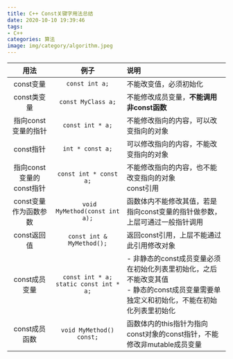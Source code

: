 ```yaml
---
title: C++ Const关键字用法总结
date: 2020-10-10 19:39:46
tags:
- C++
categories: 算法
image: img/category/algorithm.jpeg
---
```


|用法|例子|说明|
|:-----:|:-----:|:-----|
|const变量|```const int a;```|不能改变值，必须初始化|
|const类变量|```const MyClass a;```|不能修改成员变量，<b>不能调用非const函数</b>|
|指向const变量的指针|```const int * a;```|不能修改指向的内容，可以改变指向的对象|
|const指针|```int * const a;```|可以修改指向的内容，不能改变指向的对象|
|指向const变量的const指针|```const int * const a;```|不能修改指向的内容，也不能改变指向的对象<br>const引用|
|const变量作为函数参数|``` void MyMethod(const int a);```|函数体内不能修改其值，若是指向const变量的指针做参数，上层可通过一般指针调用|
|const返回值|```const int & MyMethod();```|返回const引用，上层不能通过此引用修改对象|
|const成员变量| ```const int * a;``` <br>  ```static const int * a;```|- 非静态的const成员变量必须在初始化列表里初始化，之后不能改变其值 <br> - 静态的const成员变量需要单独定义和初始化，不能在初始化列表里初始化|
|const成员函数|```void MyMethod() const;```|函数体内的this指针为指向const对象的const指针，不能修改非mutable成员变量|
